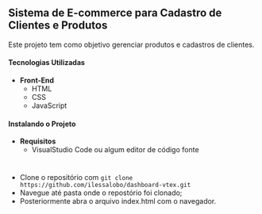 ## Sistema de E-commerce para Cadastro de Clientes e Produtos
Este projeto tem como objetivo gerenciar produtos e cadastros de clientes.

#### Tecnologias Utilizadas

 - **Front-End**
    - HTML
    - CSS
    - JavaScript

#### Instalando o Projeto

 - **Requisitos**
    - VisualStudio Code ou algum editor de código fonte
#
- Clone o repositório com `git clone https://github.com/ilessalobo/dashboard-vtex.git`
- Navegue até pasta onde o repostório foi clonado;
- Posteriormente abra o arquivo index.html com o navegador.



 

